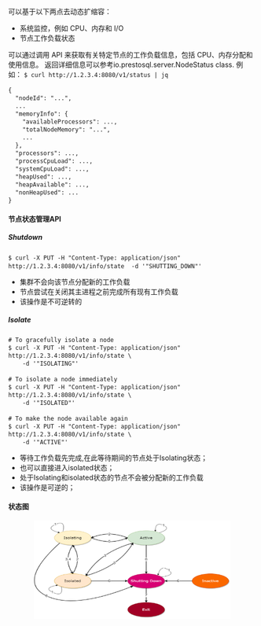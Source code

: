 可以基于以下两点去动态扩缩容：
* 系统监控，例如 CPU、内存和 I/O
* 节点工作负载状态

可以通过调用 API 来获取有关特定节点的工作负载信息，包括 CPU、内存分配和使用信息。 返回详细信息可以参考io.prestosql.server.NodeStatus class.
例如：
`$ curl http://1.2.3.4:8080/v1/status | jq`
```
{
  "nodeId": "...",
  ...
  "memoryInfo": {
    "availableProcessors": ...,
    "totalNodeMemory": "...",
    ...
  },
  "processors": ...,
  "processCpuLoad": ...,
  "systemCpuLoad": ...,
  "heapUsed": ...,
  "heapAvailable": ...,
  "nonHeapUsed": ...
}
```
#### 节点状态管理API

##### Shutdown 
`$ curl -X PUT -H "Content-Type: application/json" http://1.2.3.4:8080/v1/info/state 
    -d '"SHUTTING_DOWN"'`
* 集群不会向该节点分配新的工作负载 
* 节点尝试在关闭其主进程之前完成所有现有工作负载 
* 该操作是不可逆转的

##### Isolate 
```
# To gracefully isolate a node
$ curl -X PUT -H "Content-Type: application/json" http://1.2.3.4:8080/v1/info/state \
    -d '"ISOLATING"'

# To isolate a node immediately
$ curl -X PUT -H "Content-Type: application/json" http://1.2.3.4:8080/v1/info/state \
    -d '"ISOLATED"'

# To make the node available again
$ curl -X PUT -H "Content-Type: application/json" http://1.2.3.4:8080/v1/info/state \
    -d '"ACTIVE"'
```
* 等待工作负载先完成,在此等待期间的节点处于Isolating状态；
* 也可以直接进入isolated状态；
* 处于Isolating和isolated状态的节点不会被分配新的工作负载 
* 该操作是可逆的；

#### 状态图
<div align="center"><img  src="../../picture/state.png" width="400" height="200"></div>